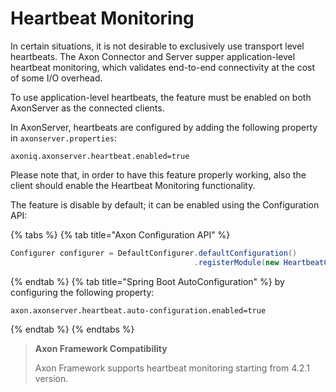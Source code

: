 # Heartbeat Monitoring

In certain situations, it is not desirable to exclusively use transport level heartbeats. The Axon Connector and Server
supper application-level heartbeat monitoring, which validates end-to-end connectivity at the cost of some I/O overhead.

To use application-level heartbeats, the feature must be enabled on both AxonServer as the connected clients.

In AxonServer, heartbeats are configured by adding the following property in `axonserver.properties`:

```properties
axoniq.axonserver.heartbeat.enabled=true
```

Please note that, in order to have this feature properly working,
 also the client should enable the Heartbeat Monitoring functionality.

The feature is disable by default; it can be enabled using the Configuration API:

{% tabs %}
{% tab title="Axon Configuration API" %}
```java
Configurer configurer = DefaultConfigurer.defaultConfiguration()
                                         .registerModule(new HeartbeatConfiguration());
```
{% endtab %}
{% tab title="Spring Boot AutoConfiguration" %}
by configuring the following property:

```properties
axon.axonserver.heartbeat.auto-configuration.enabled=true
```
{% endtab %}
{% endtabs %}

 > **Axon Framework Compatibility**
 >
 >  Axon Framework supports heartbeat monitoring starting from 4.2.1 version.

